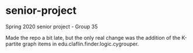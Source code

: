 # senior-project
Spring 2020 senior project - Group 35

Made the repo a bit late, but the only real change was the addition of the K-partite graph items in edu.claflin.finder.logic.cygrouper.
